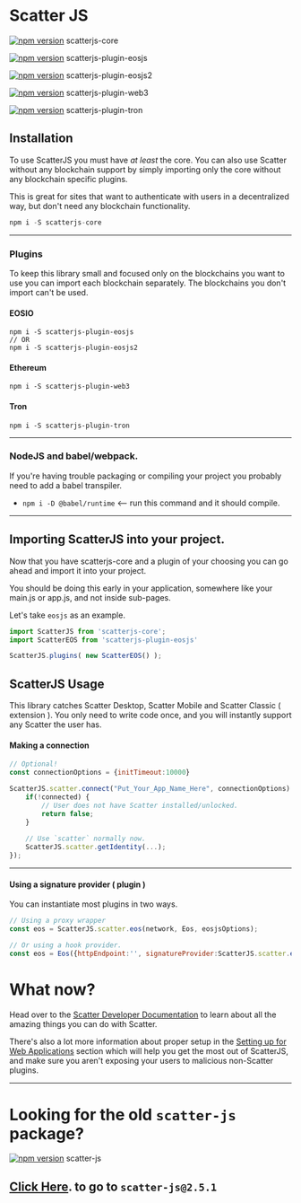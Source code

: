 # Scatter JS


[![npm version](https://badge.fury.io/js/scatterjs-core.svg)](https://badge.fury.io/js/scatterjs-core) scatterjs-core


[![npm version](https://badge.fury.io/js/scatterjs-plugin-eosjs.svg)](https://badge.fury.io/js/scatterjs-plugin-eosjs) scatterjs-plugin-eosjs


[![npm version](https://badge.fury.io/js/scatterjs-plugin-eosjs.svg)](https://badge.fury.io/js/scatterjs-plugin-eosjs2) scatterjs-plugin-eosjs2


[![npm version](https://badge.fury.io/js/scatterjs-plugin-web3.svg)](https://badge.fury.io/js/scatterjs-plugin-web3) scatterjs-plugin-web3


[![npm version](https://badge.fury.io/js/scatterjs-plugin-web3.svg)](https://badge.fury.io/js/scatterjs-plugin-tron) scatterjs-plugin-tron


## Installation

To use ScatterJS you must have _at least_ the core.
You can also use Scatter without any blockchain support
by simply importing only the core without any blockchain specific
plugins.

This is great for sites that want to authenticate with users in a
decentralized way, but don't need any blockchain functionality.

```js
npm i -S scatterjs-core
```

--------

### Plugins
To keep this library small and focused only on the blockchains you want to use
you can import each blockchain separately. The blockchains you don't import
can't be used.

#### EOSIO
```
npm i -S scatterjs-plugin-eosjs
// OR
npm i -S scatterjs-plugin-eosjs2
```

#### Ethereum
```
npm i -S scatterjs-plugin-web3
```

#### Tron
```
npm i -S scatterjs-plugin-tron
```

-------------



### NodeJS and babel/webpack.
If you're having trouble packaging or compiling your project you probably need to add a babel transpiler.
- `npm i -D @babel/runtime` <-- run this command and it should compile.

-------------


## Importing ScatterJS into your project.
Now that you have scatterjs-core and a plugin of your choosing you
can go ahead and import it into your project.

You should be doing this early in your application, somewhere like
your main.js or app.js, and not inside sub-pages.

Let's take `eosjs` as an example.

```js
import ScatterJS from 'scatterjs-core';
import ScatterEOS from 'scatterjs-plugin-eosjs'

ScatterJS.plugins( new ScatterEOS() );
```


## ScatterJS Usage

This library catches Scatter Desktop, Scatter Mobile and Scatter Classic ( extension ).
You only need to write code once, and you will instantly support any Scatter the user has.


#### Making a connection

```js
// Optional!
const connectionOptions = {initTimeout:10000}

ScatterJS.scatter.connect("Put_Your_App_Name_Here", connectionOptions).then(connected => {
    if(!connected) {
        // User does not have Scatter installed/unlocked.
        return false;
    }
    
    // Use `scatter` normally now.
    ScatterJS.scatter.getIdentity(...);
});
```

-----------

#### Using a signature provider ( plugin )
You can instantiate most plugins in two ways.

```js
// Using a proxy wrapper
const eos = ScatterJS.scatter.eos(network, Eos, eosjsOptions);

// Or using a hook provider.
const eos = Eos({httpEndpoint:'', signatureProvider:ScatterJS.scatter.eosHook(network)});
```



# What now?
Head over to the [Scatter Developer Documentation](https://get-scatter.com/docs/getting-started) to learn about
all the amazing things you can do with Scatter.

There's also a lot more information about proper setup in the
[Setting up for Web Applications](https://get-scatter.com/docs/dev/setting-up-for-web-apps)
section which will help you get the most out of ScatterJS, and make sure
you aren't exposing your users to malicious non-Scatter plugins.



---------------------

# Looking for the old `scatter-js` package?

[![npm version](https://badge.fury.io/js/scatter-js.svg)](https://badge.fury.io/js/scatter-js) scatter-js

## [Click Here](https://github.com/GetScatter/scatter-js/tree/2.5.1). to go to `scatter-js@2.5.1`
